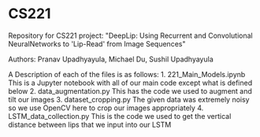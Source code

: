 # CS221
Repository for CS221 project: "DeepLip: Using Recurrent and Convolutional NeuralNetworks to 'Lip-Read' from Image Sequences"

Authors: Pranav Upadhyayula, Michael Du, Sushil Upadhyayula

A Description of each of the files is as follows:
    1. 221_Main_Models.ipynb     This is a Jupyter notebook with all of our main code except what is defined below
    2. data_augmentation.py      This has the code we used to augment and tilt our images
    3. dataset_cropping.py       The given data was extremely noisy so we use OpenCV here to crop our images appropriately
    4. LSTM_data_collection.py   This is the code we used to get the vertical distance between lips that we input into our LSTM
